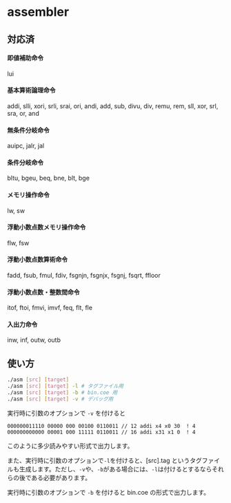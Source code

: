 # assembler

## 対応済

#### 即値補助命令

lui

#### 基本算術論理命令

addi, slli, xori, srli, srai, ori, andi, add, sub, divu, div, remu, rem, sll, xor, srl, sra, or, and

#### 無条件分岐命令

auipc, jalr, jal

#### 条件分岐命令

bltu, bgeu, beq, bne, blt, bge

#### メモリ操作命令

lw, sw

#### 浮動小数点数メモリ操作命令

flw, fsw

#### 浮動小数点数算術命令

fadd, fsub, fmul, fdiv, fsgnjn, fsgnjx, fsgnj, fsqrt, ffloor

#### 浮動小数点数・整数間命令

itof, ftoi, fmvi, imvf, feq, flt, fle

#### 入出力命令

inw, inf, outw, outb

## 使い方

```bash
./asm [src] [target]
./asm [src] [target] -l # タグファイル用
./asm [src] [target] -b # bin.coe 用
./asm [src] [target] -v # デバッグ用
```

実行時に引数のオプションで `-v` を付けると

```
000000011110 00000 000 00100 0110011 // 12 addi x4 x0 30  ! 4
000000000000 00001 000 11111 0110011 // 16 addi x31 x1 0  ! 4
```

このように多少読みやすい形式で出力します。

また、実行時に引数のオプションで`-l`を付けると、[src].tag というタグファイルも生成します。ただし、`-v`や、`-b`がある場合には、`-l`は付けるとするならそれらの後である必要があります。

実行時に引数のオプションで `-b` を付けると bin.coe の形式で出力します。
